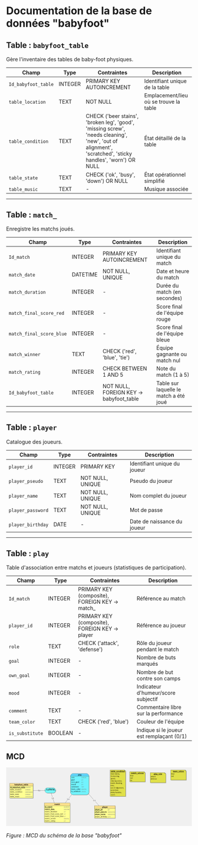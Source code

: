 # Documentation de la base de données "babyfoot"

## Table : `babyfoot_table`

Gère l'inventaire des tables de baby-foot physiques.

| Champ                 | Type    | Contraintes                                                                                                                                              | Description                             |
| --------------------- | ------- | -------------------------------------------------------------------------------------------------------------------------------------------------------- | --------------------------------------- |
| `Id_babyfoot_table` | INTEGER | PRIMARY KEY AUTOINCREMENT                                                                                                                                | Identifiant unique de la table          |
| `table_location`    | TEXT    | NOT NULL                                                                                                                                                 | Emplacement/lieu où se trouve la table |
| `table_condition`   | TEXT    | CHECK ('beer stains', 'broken leg', 'good', 'missing screw', 'needs cleaning', 'new', 'out of alignment', 'scratched', 'sticky handles', 'worn') OR NULL | État détaillé de la table            |
| `table_state`       | TEXT    | CHECK ('ok', 'busy', 'down') OR NULL                                                                                                                     | État opérationnel simplifié          |
| `table_music`       | TEXT    | -                                                                                                                                                        | Musique associée                       |

---

## Table : `match_`

Enregistre les matchs joués.

| Champ                      | Type     | Contraintes                             | Description                               |
| -------------------------- | -------- | --------------------------------------- | ----------------------------------------- |
| `Id_match`               | INTEGER  | PRIMARY KEY AUTOINCREMENT               | Identifiant unique du match               |
| `match_date`             | DATETIME | NOT NULL, UNIQUE                        | Date et heure du match                    |
| `match_duration`         | INTEGER  | -                                       | Durée du match (en secondes)             |
| `match_final_score_red`  | INTEGER  | -                                       | Score final de l'équipe rouge            |
| `match_final_score_blue` | INTEGER  | -                                       | Score final de l'équipe bleue            |
| `match_winner`           | TEXT     | CHECK ('red', 'blue', 'tie')            | Équipe gagnante ou match nul             |
| `match_rating`           | INTEGER  | CHECK BETWEEN 1 AND 5                   | Note du match (1 à 5)                    |
| `Id_babyfoot_table`      | INTEGER  | NOT NULL, FOREIGN KEY → babyfoot_table | Table sur laquelle le match a été joué |

---

## Table : `player`

Catalogue des joueurs.

| Champ               | Type    | Contraintes      | Description                  |
| ------------------- | ------- | ---------------- | ---------------------------- |
| `player_id`       | INTEGER | PRIMARY KEY      | Identifiant unique du joueur |
| `player_pseudo`   | TEXT    | NOT NULL, UNIQUE | Pseudo du joueur             |
| `player_name`     | TEXT    | NOT NULL, UNIQUE | Nom complet du joueur        |
| `player_password` | TEXT    | NOT NULL, UNIQUE | Mot de passe                 |
| `player_birthday` | DATE    | -                | Date de naissance du joueur  |

---

## Table : `play`

Table d'association entre matchs et joueurs (statistiques de participation).

| Champ             | Type    | Contraintes                                    | Description                                |
| ----------------- | ------- | ---------------------------------------------- | ------------------------------------------ |
| `Id_match`      | INTEGER | PRIMARY KEY (composite), FOREIGN KEY → match_ | Référence au match                       |
| `player_id`     | INTEGER | PRIMARY KEY (composite), FOREIGN KEY → player | Référence au joueur                      |
| `role`          | TEXT    | CHECK ('attack', 'defense')                    | Rôle du joueur pendant le match           |
| `goal`          | INTEGER | -                                              | Nombre de buts marqués                    |
| `own_goal`      | INTEGER | -                                              | Nombre de but contre son camps             |
| `mood`          | INTEGER | -                                              | Indicateur d'humeur/score subjectif        |
| `comment`       | TEXT    | -                                              | Commentaire libre sur la performance       |
| `team_color`    | TEXT    | CHECK ('red', 'blue')                          | Couleur de l'équipe                       |
| `is_substitute` | BOOLEAN | -                                              | Indique si le joueur est remplaçant (0/1) |


## MCD

![MCD — Modèle conceptuel de données](../DATA/images/MCD.png)

*Figure : MCD du schéma de la base "babyfoot"*
